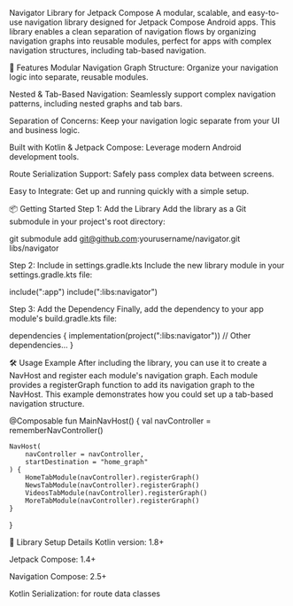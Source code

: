Navigator Library for Jetpack Compose
A modular, scalable, and easy-to-use navigation library designed for Jetpack Compose Android apps. This library enables a clean separation of navigation flows by organizing navigation graphs into reusable modules, perfect for apps with complex navigation structures, including tab-based navigation.

🚀 Features
Modular Navigation Graph Structure: Organize your navigation logic into separate, reusable modules.

Nested & Tab-Based Navigation: Seamlessly support complex navigation patterns, including nested graphs and tab bars.

Separation of Concerns: Keep your navigation logic separate from your UI and business logic.

Built with Kotlin & Jetpack Compose: Leverage modern Android development tools.

Route Serialization Support: Safely pass complex data between screens.

Easy to Integrate: Get up and running quickly with a simple setup.

📦 Getting Started
Step 1: Add the Library
Add the library as a Git submodule in your project's root directory:

git submodule add git@github.com:yourusername/navigator.git libs/navigator

Step 2: Include in settings.gradle.kts
Include the new library module in your settings.gradle.kts file:

include(":app")
include(":libs:navigator")

Step 3: Add the Dependency
Finally, add the dependency to your app module's build.gradle.kts file:

dependencies {
implementation(project(":libs:navigator"))
// Other dependencies...
}

🛠 Usage Example
After including the library, you can use it to create a NavHost and register each module's navigation graph. Each module provides a registerGraph function to add its navigation graph to the NavHost. This example demonstrates how you could set up a tab-based navigation structure.

@Composable
fun MainNavHost() {
val navController = rememberNavController()

    NavHost(
        navController = navController,
        startDestination = "home_graph"
    ) {
        HomeTabModule(navController).registerGraph()
        NewsTabModule(navController).registerGraph()
        VideosTabModule(navController).registerGraph()
        MoreTabModule(navController).registerGraph()
    }
}

🔧 Library Setup Details
Kotlin version: 1.8+

Jetpack Compose: 1.4+

Navigation Compose: 2.5+

Kotlin Serialization: for route data classes